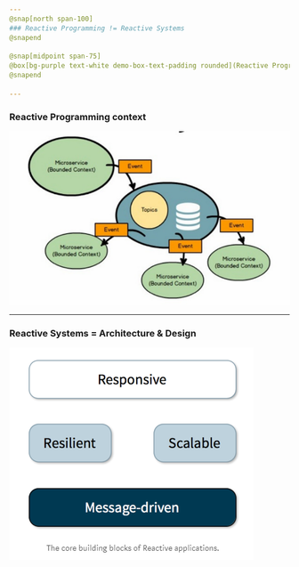 ```yaml
---
@snap[north span-100]
### Reactive Programming != Reactive Systems
@snapend

@snap[midpoint span-75]
@box[bg-purple text-white demo-box-text-padding rounded](Reactive Programming *is used within* the components of a Reactive System)
@snapend

---
```

### Reactive Programming context
![Reactive Programming context](assets/img/reactive_systems_context.png)

---
### Reactive Systems = Architecture & Design
![Reactive System Principles](assets/img/reactive_application_principles.png)
